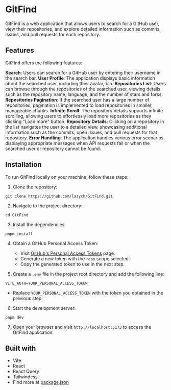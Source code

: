 # GitFind

GitFind is a web application that allows users to search for a GitHub user, view their repositories, and explore detailed information such as commits, issues, and pull requests for each repository.

## Features

GitFind offers the following features:

**Search**: Users can search for a GitHub user by entering their username in the search bar.
**User Profile**: The application displays basic information about the searched user, including their avatar, bio.
**Repositories List**: Users can browse through the repositories of the searched user, viewing details such as the repository name, language, and the number of stars and forks.
**Repositories Pagination**: If the searched user has a large number of repositories, pagination is implemented to load repositories in smaller, manageable chunks.
**Infinite Scroll**: The repository details supports infinite scrolling, allowing users to effortlessly load more repositories as they clicking "Load more" button.
**Repository Details**: Clicking on a repository in the list navigates the user to a detailed view, showcasing additional information such as the commits, open issues, and pull requests for that repository.
**Error Handling**: The application handles various error scenarios, displaying appropriate messages when API requests fail or when the searched user or repository cannot be found.

## Installation

To run GitFind locally on your machine, follow these steps:

1. Clone the repository:

```
git clone https://github.com/lazych/GitFind.git
```

2. Navigate to the project directory:

```
cd GitFind
```

3. Install the dependencies:

```
pnpm install
```

4. Obtain a GitHub Personal Access Token:

   - Visit [GitHub's Personal Access Tokens](https://github.com/settings/tokens) page.
   - Generate a new token with the `repo` scope selected.
   - Copy the generated token to use in the next step.

5. Create a `.env` file in the project root directory and add the following line:

```
VITE_AUTH=YOUR_PERSONAL_ACCESS_TOKEN
```

- Replace `YOUR_PERSONAL_ACCESS_TOKEN` with the token you obtained in the previous step.

6. Start the development server:

```
pnpm dev
```

7. Open your browser and visit `http://localhost:5173` to access the GitFind application.

## Built with

- Vite
- React
- React Query
- Tailwindcss
- Find more at [package.json](https://github.com/lazych/GitFind/blob/master/package.json)
